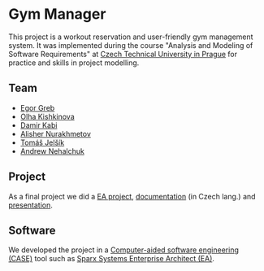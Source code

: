 # Gym Manager

This project is a workout reservation and user-friendly gym management system. It was implemented during the course "Analysis and Modeling of Software Requirements" at [Czech Technical University in Prague](https://en.wikipedia.org/wiki/Czech_Technical_University_in_Prague) for practice and skills in project modelling.

## Team

- [Egor Greb](https://www.linkedin.com/in/grebegor/)
- [Olha Kishkinova](https://www.linkedin.com/in/olha-kishkinova-b10015234/)
- [Damir Kabi](https://www.linkedin.com/in/dmr4eg/)
- [Alisher Nurakhmetov](https://www.linkedin.com/in/alisher-nurakhmetov-16b519242/)
- [Tomáš Jelšík](https://www.linkedin.com/in/tom%C3%A1%C5%A1-jel%C5%A1%C3%ADk-b72b76275/)
- [Andrew Nehalchuk](https://www.linkedin.com/in/andneh/)


## Project

As a final project we did a [EA project](./Enterprise%20Architect/GymManager.eapx), [documentation]() (in Czech lang.) and [presentation](./Documents/GymManager%20presentation%20slides.pdf).

## Software

We developed the project in a [Computer-aided software engineering (CASE)](https://en.wikipedia.org/wiki/Computer-aided_software_engineering) tool such as [Sparx Systems Enterprise Architect (EA)](https://en.wikipedia.org/wiki/Enterprise_Architect_(software)).
